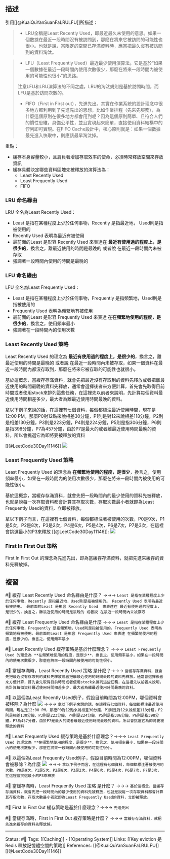 
## 描述
引用[[@KuaiQuYanSuanFaLRULFU]]所描述：
> -   LRU全稱是Least Recently Used，即最近最久未使用的意思。如果一個數據在最近一段時間沒有被訪問到，那麼在將來它被訪問的可能性也很小。也就是說，當限定的空間已存滿資料時，應當把最久沒有被訪問到的資料淘汰。

> -   LFU（Least Frequently Used）最近最少使用演算法。它是基於“如果一個數據在最近一段時間內使用次數很少，那麼在將來一段時間內被使用的可能性也很小”的思路。  
 > 
 >   注意LFU和LRU演算法的不同之處，LRU的淘汰規則是基於訪問時間，而LFU是基於訪問次數的。
> -   FIFO（First in First out），先進先出。其實在作業系統的設計理念中很多地方都利用到了先進先出的思想，比如作業排程（先來先服務），為什麼這個原則在很多地方都會用到呢？因為這個原則簡單、且符合人們的慣性思維，具備公平性，並且實現起來簡單，直接使用資料結構中的佇列即可實現。在FIFO Cache設計中，核心原則就是：如果一個數據最先進入快取中，則應該最早淘汰掉。

重點：
- 緩存本身容量較小，且肩負著增加存取效率的使命，必須時常釋放空間來存放資訊
- 緩存具體決定哪些資料區塊先被釋放的演算法為：
	- Least Recently Used
	- Least Frequently Used
	- FIFO

### LRU 命名緣由
LRU 全名為Least Recently Used：
- Least 是指在某種程度上少於任何事物，Recently 是指最近地， Used則是指被使用的
- Recently Used 表明為最近有被使用
- 最前面的Least 是形容 Recently Used  來表達在 **最近有使用過的程度上，是很少的**，換言之，離最近使用的時間是最晚的 或者說 在最近一段時間內未被存取
- 強調著一段時間內使用的時間是最晚的

### LFU 命名緣由
LFU 全名為Least Frequently Used：
- Least 是指在某種程度上少於任何事物，Frequently 是指頻繁地，Used則是指被使用的
- Frequently Used 表明為頻繁地有被使用
- 最前面的Least 是形容 Frequently Used 來表達 在**在頻繁地使用的程度，是很少的**，換言之，使用頻率最小
- 強調著在一段時間內的使用次數


### Least Recently Used 策略

Least Recently Used 的理念為 **最近有使用過的程度上，是很少的**，換言之，離最近使用的時間是最晚的 或者說 在最近一段時間內未被存取，如果一個資料在最近一段時間內都沒存取到，那麼在將來它被存取的可能性也就很小。

基於這概念，當緩存存滿資料，就會先把最近沒有存取到的資料先釋放或者把離最近使用的時間最晚的資料先釋放，通常會選擇後者來方便計算，首先會先取得目前時間或者使用stock來排列這些任務，在這裡先以前者來說明，先計算每個資料最近使用時間相差多少，最大者為離最近使用時間最晚的資料。


拿以下例子來說的話，在這裡有七個資料，每個都標注最近使用時間，現在是12:00 PM，那麼P0對12點來說相差30分鐘，P1則是對12來說相差118分鐘，P2則是相差130分鐘，P3則是223分鐘，P4則是224分鐘，P5則是指306分鐘，P6則是指398分鐘，P7為457分鐘，由於P7是最大的或者離最近使用時間最晚的資料，所以會挑選它為即將要被釋放的資料

[[@LeetCode30Day11146]]
![](https://ithelp.ithome.com.tw/upload/images/20200926/20129147kjPkwvTScH.png)
### Least Frequently Used 策略
Least Frequently Used 的理念為 **在頻繁地使用的程度，是很少**，換言之，使用頻率最小，如果在一段時間內的使用次數很少，那麼在將來一段時間內被使用的可能性很小。

基於這概念，當緩存存滿資料，就會先把一段時間內的最少使用的資料先被釋放，也就是說每一次存取資料都會計算其存取次數，存取次數最小者就即為Least Frequently Used的資料，立即被釋放。

拿以下例子而言，在這裡有七個資料，每個都標注著被使用的次數，P0是9次，P1是5次，P2是8次，P3是2次，P4是6次，P5是4次，P6是7次，P7是3次，在這裡會挑選最小的P3來釋放
[[@LeetCode30Day11146]]:
![](https://ithelp.ithome.com.tw/upload/images/20200926/20129147GAn0gZl15f.png)

### First In First Out 策略
First In First Out 的理念為先進先出，即為當緩存存滿資料，就把先進來緩存的資料先釋放掉。


## 複習
#🧠 緩存 Least Recently Used 命名緣由是什麼？  ->->-> `Least 是指在某種程度上少於任何事物，Recently 是指最近地，Used則是指被使用的。 Recently Used 表明為最近有被使用。 最前面的Least 是形容 Recently Used  來表達在 最近有使用過的程度上，是很少的，換言之，離最近使用的時間是最晚的 或者說 在最近一段時間內未被存取`

#🧠 緩存 Least Frequently Used 命名緣由是什麼 ->->-> `Least 是指在某種程度上少於任何事物，Frequently 是指頻繁地，Used則是指被使用的。Frequently Used 表明為頻繁地有被使用。最前面的Least 是形容 Frequently Used 來表達 在頻繁地使用的程度，是很少的，換言之，使用頻率最小`


#🧠 Least Recently Used 緩存策略是基於什麼理念？ ->->-> `Least Frequently Used 的理念為 **在頻繁地使用的程度，是很少**，換言之，使用頻率最小，如果在一段時間內的使用次數很少，那麼在將來一段時間內被使用的可能性很小。`

#🧠 當緩存滿時，Least Recently Used 策略 是什麼？->->-> `當緩存存滿資料，就會先把最近沒有存取到的資料先釋放或者把離最近使用的時間最晚的資料先釋放，通常會選擇後者來方便計算，首先會先取得目前時間或者使用stock來排列這些任務，在這裡先以前者來說明，先計算每個資料最近使用時間相差多少，最大者為離最近使用時間最晚的資料。`

#🧠 以這個為Least Recently Used例子，假設目前時間為12:00PM，哪個資料會被移除？為什麼 ![](https://ithelp.ithome.com.tw/upload/images/20200926/20129147kjPkwvTScH.png) ->->-> `拿以下例子來說的話，在這裡有七個資料，每個都標注最近使用時間，現在是12:00 PM，那麼P0對12點來說相差30分鐘，P1則是對12來說相差118分鐘，P2則是相差130分鐘，P3則是223分鐘，P4則是224分鐘，P5則是指306分鐘，P6則是指398分鐘，P7為457分鐘，由於P7是最大的或者離最近使用時間最晚的資料，所以會挑選它為即將要被釋放的資料`

#🧠 Least Frequently Used 緩存策略是基於什麼理念？->->-> `Least Frequently Used 的理念為 **在頻繁地使用的程度，是很少**，換言之，使用頻率最小，如果在一段時間內的使用次數很少，那麼在將來一段時間內被使用的可能性很小。`

#🧠 以這個為Least Frequently Used例子，假設目前時間為12:00PM，哪個資料會被移除？為什麼 ![](https://ithelp.ithome.com.tw/upload/images/20200926/20129147GAn0gZl15f.png) ->->-> `拿以下例子而言，在這裡有七個資料，每個都標注著被使用的次數，P0是9次，P1是5次，P2是8次，P3是2次，P4是6次，P5是4次，P6是7次，P7是3次，在這裡會挑選最小的P3來釋放`

#🧠  當緩存滿時，Least Frequently Used 策略 是什麼？ ->->-> `基於這概念，當緩存存滿資料，就會先把一段時間內的最少使用的資料先被釋放，也就是說每一次存取資料都會計算其存取次數，存取次數最小者就即為Least Frequently Used的資料，立即被釋放。
`

#🧠 First In First Out  緩存策略是基於什麼理念？->->-> `先進先出`

#🧠 當緩存滿時，First In First Out  緩存策略是什麼？ ->->-> `當緩存存滿資料，就把先進來緩存的資料先釋放掉。`

---
Status: #🌱 
Tags:
[[Caching]] - [[Operating System]]
Links:
[[Key eviction 是Redis 釋放記憶體空間的策略]]
References:
[[@KuaiQuYanSuanFaLRULFU]]
[[@LeetCode30Day11146]]